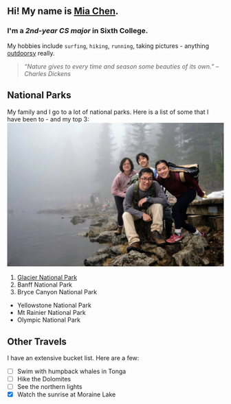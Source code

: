 ## Hi! My name is [Mia Chen](README.md).
### I'm a *2nd-year CS major* in **Sixth College**. 

My hobbies include `surfing`, `hiking`, `running`, taking pictures - anything [outdoorsy](#national-parks) really. 
> *“Nature gives to every time and season some beauties of its own.” –Charles Dickens*

## National Parks

My family and I go to a lot of national parks. Here is a list of some that I have been to - and my top 3:
![image](family-hiking.jpg)
1. [Glacier National Park](https://www.nps.gov/glac/index.htm)
2. Banff National Park
3. Bryce Canyon National Park
- Yellowstone National Park
- Mt Rainier National Park
- Olympic National Park

## Other Travels
I have an extensive bucket list. Here are a few:
- [ ] Swim with humpback whales in Tonga
- [ ] Hike the Dolomites
- [ ] See the northern lights
- [x] Watch the sunrise at Moraine Lake
